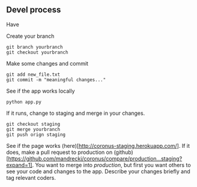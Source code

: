## Devel process

Have

Create your branch

```
git branch yourbranch
git checkout yourbranch
```

Make some changes and commit

```
git add new_file.txt
git commit -m "meaningful changes..."
```

See if the app works locally

```
python app.py
```

If it runs, change to staging and merge in your changes.

```
git checkout staging
git merge yourbranch
git push orign staging
```

See if the page works (here)[http://coronus-staging.herokuapp.com/].
If it does, make a pull request to production on (github)[https://github.com/mandrecki/coronus/compare/production...staging?expand=1].
You want to merge into *production*, but first you want others to see your code and changes to the app. Describe your changes briefly and tag relevant coders.





